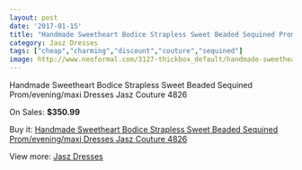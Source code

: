 ```yaml
---
layout: post
date: '2017-01-15'
title: "Handmade Sweetheart Bodice Strapless Sweet Beaded Sequined Prom/evening/maxi Dresses Jasz Couture 4826"
category: Jasz Dresses
tags: ["cheap","charming","discount","couture","sequined"]
image: http://www.neoformal.com/3127-thickbox_default/handmade-sweetheart-bodice-strapless-sweet-beaded-sequined-prom-evening-maxi-dresses-jasz-couture-4826.jpg
---
```

Handmade Sweetheart Bodice Strapless Sweet Beaded Sequined Prom/evening/maxi Dresses Jasz Couture 4826

On Sales: **$350.99**
<a href="https://www.neoformal.com/en/jasz-dresses/1170-handmade-sweetheart-bodice-strapless-sweet-beaded-sequined-prom-evening-maxi-dresses-jasz-couture-4826.html"><amp-img layout="responsive" width="600" height="600" src="//www.neoformal.com/3127-thickbox_default/handmade-sweetheart-bodice-strapless-sweet-beaded-sequined-prom-evening-maxi-dresses-jasz-couture-4826.jpg" alt="Handmade Sweetheart Bodice Strapless Sweet Beaded Sequined Prom/evening/maxi Dresses Jasz Couture 4826 0" /></a>
<a href="https://www.neoformal.com/en/jasz-dresses/1170-handmade-sweetheart-bodice-strapless-sweet-beaded-sequined-prom-evening-maxi-dresses-jasz-couture-4826.html"><amp-img layout="responsive" width="600" height="600" src="//www.neoformal.com/3129-thickbox_default/handmade-sweetheart-bodice-strapless-sweet-beaded-sequined-prom-evening-maxi-dresses-jasz-couture-4826.jpg" alt="Handmade Sweetheart Bodice Strapless Sweet Beaded Sequined Prom/evening/maxi Dresses Jasz Couture 4826 1" /></a>
<a href="https://www.neoformal.com/en/jasz-dresses/1170-handmade-sweetheart-bodice-strapless-sweet-beaded-sequined-prom-evening-maxi-dresses-jasz-couture-4826.html"><amp-img layout="responsive" width="600" height="600" src="//www.neoformal.com/3128-thickbox_default/handmade-sweetheart-bodice-strapless-sweet-beaded-sequined-prom-evening-maxi-dresses-jasz-couture-4826.jpg" alt="Handmade Sweetheart Bodice Strapless Sweet Beaded Sequined Prom/evening/maxi Dresses Jasz Couture 4826 2" /></a>

Buy it: [Handmade Sweetheart Bodice Strapless Sweet Beaded Sequined Prom/evening/maxi Dresses Jasz Couture 4826](https://www.neoformal.com/en/jasz-dresses/1170-handmade-sweetheart-bodice-strapless-sweet-beaded-sequined-prom-evening-maxi-dresses-jasz-couture-4826.html "Handmade Sweetheart Bodice Strapless Sweet Beaded Sequined Prom/evening/maxi Dresses Jasz Couture 4826")

View more: [Jasz Dresses](https://www.neoformal.com/en/13-jasz-dresses "Jasz Dresses")